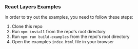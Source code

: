 ### React Layers Examples

In order to try out the examples, you need to follow these steps:

1. Clone this repo
1. Run `npm install` from the repo's root directory
1. Run `npm run build-examples` from the repo's root directory
1. Open the examples `index.html` file in your browser